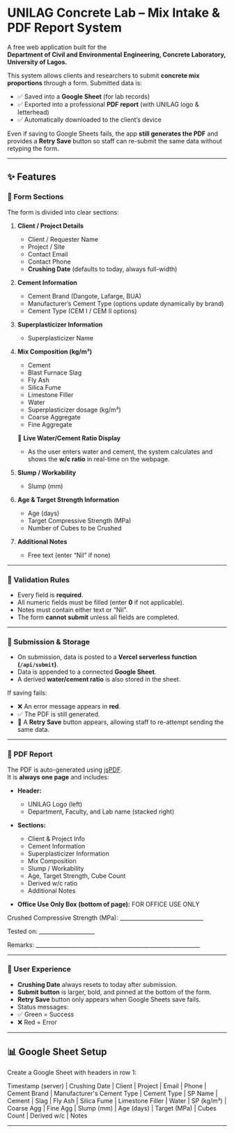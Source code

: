 # UNILAG Concrete Lab – Mix Intake & PDF Report System

A free web application built for the  
**Department of Civil and Environmental Engineering, Concrete Laboratory, University of Lagos.**

This system allows clients and researchers to submit **concrete mix proportions** through a form. Submitted data is:

- ✅ Saved into a **Google Sheet** (for lab records)  
- ✅ Exported into a professional **PDF report** (with UNILAG logo & letterhead)  
- ✅ Automatically downloaded to the client’s device  

Even if saving to Google Sheets fails, the app **still generates the PDF** and provides a **Retry Save** button so staff can re-submit the same data without retyping the form.

---

## ✨ Features

### 🔹 Form Sections
The form is divided into clear sections:

1. **Client / Project Details**
   - Client / Requester Name  
   - Project / Site  
   - Contact Email  
   - Contact Phone  
   - **Crushing Date** (defaults to today, always full-width)

2. **Cement Information**
   - Cement Brand (Dangote, Lafarge, BUA)  
   - Manufacturer’s Cement Type (options update dynamically by brand)  
   - Cement Type (CEM I / CEM II options)

3. **Superplasticizer Information**
   - Superplasticizer Name  

4. **Mix Composition (kg/m³)**
   - Cement  
   - Blast Furnace Slag  
   - Fly Ash  
   - Silica Fume  
   - Limestone Filler  
   - Water  
   - Superplasticizer dosage (kg/m³)  
   - Coarse Aggregate  
   - Fine Aggregate  

   🔹 **Live Water/Cement Ratio Display**  
   - As the user enters water and cement, the system calculates and shows the **w/c ratio** in real-time on the webpage.

5. **Slump / Workability**
   - Slump (mm)

6. **Age & Target Strength Information**
   - Age (days)  
   - Target Compressive Strength (MPa)  
   - Number of Cubes to be Crushed  

7. **Additional Notes**
   - Free text (enter “Nil” if none)

---

### 🔹 Validation Rules
- Every field is **required**.  
- All numeric fields must be filled (enter **0** if not applicable).  
- Notes must contain either text or “Nil”.  
- The form **cannot submit** unless all fields are completed.  

---

### 🔹 Submission & Storage
- On submission, data is posted to a **Vercel serverless function (`/api/submit`)**.  
- Data is appended to a connected **Google Sheet**.  
- A derived **water/cement ratio** is also stored in the sheet.  

If saving fails:
- ❌ An error message appears in **red**.  
- ✅ The PDF is still generated.  
- 🔄 A **Retry Save** button appears, allowing staff to re-attempt sending the same data.

---

### 🔹 PDF Report
The PDF is auto-generated using [jsPDF](https://github.com/parallax/jsPDF).  
It is **always one page** and includes:

- **Header:**
  - UNILAG Logo (left)
  - Department, Faculty, and Lab name (stacked right)

- **Sections:**
  - Client & Project Info  
  - Cement Information  
  - Superplasticizer Information  
  - Mix Composition  
  - Slump / Workability  
  - Age, Target Strength, Cube Count  
  - Derived w/c ratio  
  - Additional Notes  

- **Office Use Only Box (bottom of page):**
FOR OFFICE USE ONLY

Crushed Compressive Strength (MPa): ______________________________

Tested on: ____________________

Remarks: ___________________________________________________________


---

### 🔹 User Experience
- **Crushing Date** always resets to today after submission.  
- **Submit button** is larger, bold, and pinned at the bottom of the form.  
- **Retry Save** button only appears when Google Sheets save fails.  
- Status messages:
- ✅ Green = Success
- ❌ Red = Error

---

## 📊 Google Sheet Setup

Create a Google Sheet with headers in row 1:

Timestamp (server) | Crushing Date | Client | Project | Email | Phone |
Cement Brand | Manufacturer's Cement Type | Cement Type | SP Name |
Cement | Slag | Fly Ash | Silica Fume | Limestone Filler | Water | SP (kg/m³) |
Coarse Agg | Fine Agg | Slump (mm) | Age (days) | Target (MPa) | Cubes Count |
Derived w/c | Notes


---
